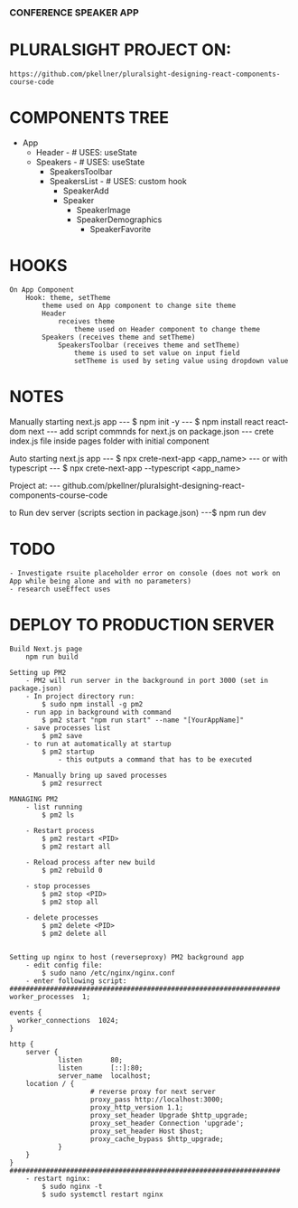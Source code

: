 ### CONFERENCE SPEAKER APP

# PLURALSIGHT PROJECT ON:

    https://github.com/pkellner/pluralsight-designing-react-components-course-code

# COMPONENTS TREE

- App
  - Header - # USES: useState
  - Speakers - # USES: useState
    - SpeakersToolbar
    - SpeakersList - # USES: custom hook
      - SpeakerAdd
      - Speaker
        - SpeakerImage
        - SpeakerDemographics
          - SpeakerFavorite

# HOOKS

    On App Component
        Hook: theme, setTheme
            theme used on App component to change site theme
            Header
                receives theme
                    theme used on Header component to change theme
            Speakers (receives theme and setTheme)
                SpeakersToolbar (receives theme and setTheme)
                    theme is used to set value on input field
                    setTheme is used by seting value using dropdown value

# NOTES

Manually starting next.js app
--- $ npm init -y
--- $ npm install react react-dom next
--- add script commnds for next.js on package.json
--- crete index.js file inside pages folder with initial component

Auto starting next.js app
--- $ npx crete-next-app <app_name>
--- or with typescript
--- $ npx crete-next-app --typescript <app_name>

Project at:
--- github.com/pkellner/pluralsight-designing-react-components-course-code

to Run dev server (scripts section in package.json)
---$ npm run dev

# TODO

    - Investigate rsuite placeholder error on console (does not work on App while being alone and with no parameters)
    - research useEffect uses

# DEPLOY TO PRODUCTION SERVER

    Build Next.js page
    	npm run build

    Setting up PM2
    	- PM2 will run server in the background in port 3000 (set in package.json)
    	- In project directory run:
    		$ sudo npm install -g pm2
    	- run app in background with command
    		$ pm2 start "npm run start" --name "[YourAppName]"
    	- save processes list
    		$ pm2 save
    	- to run at automatically at startup
    		$ pm2 startup
    			- this outputs a command that has to be executed

    	- Manually bring up saved processes
    		$ pm2 resurrect

    MANAGING PM2
    	- list running
    		$ pm2 ls

    	- Restart process
    		$ pm2 restart <PID>
    		$ pm2 restart all

    	- Reload process after new build
    		$ pm2 rebuild 0

    	- stop processes
    		$ pm2 stop <PID>
    		$ pm2 stop all

    	- delete processes
    		$ pm2 delete <PID>
    		$ pm2 delete all


    Setting up nginx to host (reverseproxy) PM2 background app
    	- edit config file:
    		$ sudo nano /etc/nginx/nginx.conf
    	- enter following script:
    ###################################################################
    worker_processes  1;

    events {
      worker_connections  1024;
    }

    http {
    	server {
    			listen       80;
    			listen       [::]:80;
    			server_name  localhost;
    	location / {
    					# reverse proxy for next server
    					proxy_pass http://localhost:3000;
    					proxy_http_version 1.1;
    					proxy_set_header Upgrade $http_upgrade;
    					proxy_set_header Connection 'upgrade';
    					proxy_set_header Host $host;
    					proxy_cache_bypass $http_upgrade;
    			}
    	}
    }
    ###################################################################
    	- restart nginx:
    		$ sudo nginx -t
    		$ sudo systemctl restart nginx

